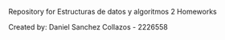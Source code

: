 Repository for Estructuras de datos y algoritmos 2 Homeworks

Created by: Daniel Sanchez Collazos - 2226558
